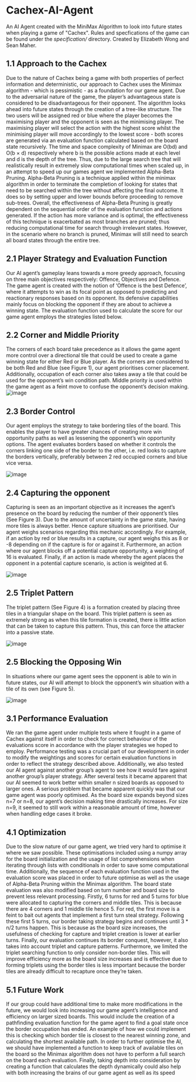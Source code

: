 # Cachex-AI-Agent
An AI Agent created with the MiniMax Algorithm to look into future states when playing a game of "Cachex". Rules and specfications of the game can be found under the *specification/* directory. Created by Elizabeth Wong and Sean Maher. 

## 1.1 Approach to the Cachex

Due to the nature of Cachex being a game with both properties of perfect information and
deterministic, our approach to Cachex uses the Minimax algorithm - which is pessimistic - as
a foundation for our game agent. Due to the adversarial nature of the game, the player’s
advantageous state is considered to be disadvantageous for their opponent. The algorithm
looks ahead into future states through the creation of a tree-like structure. The two users will
be assigned red or blue where the player becomes the maximising player and the opponent is
seen as the minimising player. The maximising player will select the action with the highest
score whilst the minimising player will move accordingly to the lowest score - both scores
are generated via an evaluation function calculated based on the board state recursively.
The time and space complexity of Minimax are O(bd) and O(b × d) respectively where b is
the possible actions made at each level and d is the depth of the tree. Thus, due to the large
search tree that will realistically result in extremely slow computational times when scaled
up, in an attempt to speed up our games agent we implemented Alpha-Beta Pruning.
Alpha-Beta Pruning is a technique applied within the minimax algorithm in order to
terminate the completion of looking for states that need to be searched within the tree without
affecting the final outcome. It does so by setting upper and lower bounds before proceeding
to remove sub-trees.
Overall, the effectiveness of Alpha-Beta Pruning is greatly dependent on the sequential order
of the evaluation function and actions generated. If the action has more variance and is
optimal, the effectiveness of this technique is exacerbated as most branches are pruned; thus
reducing computational time for search through irrelevant states. However, in the scenario
where no branch is pruned, Minimax will still need to search all board states through the
entire tree.

## 2.1 Player Strategy and Evaluation Function
Our AI agent’s gameplay leans towards a more greedy approach, focusing on three main
objectives respectively: Offence, Objectives and Defence. The game agent is created with the
notion of ‘Offence is the best Defence’, where it attempts to win as its focal point as opposed
to predicting and reactionary responses based on its opponent. Its defensive capabilities
mainly focus on blocking the opponent if they are about to achieve a winning state. The
evaluation function used to calculate the score for our game agent employs the strategies
listed below.

## 2.2 Corner and Middle Priority
The corners of each board take precedence as it allows the game agent more control over a
directional tile that could be used to create a game winning state for either Red or Blue
player. As the corners are considered to be both Red and Blue (see Figure 1), our agent
prioritises corner placement. Additionally, occupation of each corner also takes away a tile
that could be used for the opponent’s win condition path. Middle priority is used within the game 
agent as a feint move to confuse the opponent’s decision making.
![image](https://user-images.githubusercontent.com/70874436/210519366-092af6fa-9556-4b4a-a79a-ac4e3e7cda58.png)


## 2.3 Border Control
Our agent employs the strategy to take bordering tiles of the board. This enables the player to
have greater chances of creating more win opportunity paths as well as lessening the
opponent’s win opportunity options. The agent evaluates borders based on whether it controls
the corners linking one side of the border to the other, i.e. red looks to capture the borders
vertically, preferably between 2 red occupied corners and blue vice versa.

![image](https://user-images.githubusercontent.com/70874436/210519430-22c59f5f-0a7c-4ae9-be26-02b67533577d.png)

## 2.4 Capturing the opponent
Capturing is seen as an important objective as it increases the agent’s presence on the board
by reducing the number of their opponent’s tiles (See Figure 3). Due to the amount of
uncertainty in the game state, having more tiles is always better. Hence capture situations are
prioritised. Our agent weighs scenarios regarding this mechanic accordingly. For example, if
an action by red or blue results in a capture, our agent weighs this as 8 or -8 depending on if
the capture is for or against it. Furthermore, an action where our agent blocks off a potential
capture opportunity, a weighting of 16 is evaluated. Finally, if an action is made whereby the
agent places the opponent in a potential capture scenario, is action is weighted at 6.

![image](https://user-images.githubusercontent.com/70874436/210519465-3f5fd78e-fbe7-4c34-856d-477652e2ed76.png)

## 2.5 Triplet Pattern
The triplet pattern (See Figure 4) is a formation created by placing three tiles in a triangular
shape on the board. This triplet pattern is seen as extremely strong as when this tile formation
is created, there is little action that can be taken to capture this pattern. Thus, this can force
the attacker into a passive state.

![image](https://user-images.githubusercontent.com/70874436/210519502-82b562c9-03c3-4bbb-8876-2b74e3fbe4cd.png)

## 2.5 Blocking the Opposing Win
In situations where our game agent sees the opponent is able to win in future states, our AI
will attempt to block the opponent’s win situation with a tile of its own (see Figure 5).

![image](https://user-images.githubusercontent.com/70874436/210519539-3a54f3ea-4684-4a09-9f3c-54bcae8e1a97.png)

## 3.1 Performance Evaluation
We ran the game agent under multiple tests where it fought in a game of Cachex against itself
in order to check for correct behaviour of the evaluations score in accordance with the player
strategies we hoped to employ. Performance testing was a crucial part of our development in
order to modify the weightings and scores for certain evaluation functions in order to reflect
the strategy described above. Additionally, we also tested our AI agent against another
group’s agent to see how it would fare against another group’s player strategy. After several
tests it became apparent that our AI seemed to work better within smaller n sized boards as
opposed to larger ones. A serious problem that became apparent quickly was that our game
agent was poorly optimised. As the board size expands beyond sizes n=7 or n=8, our agent’s
decision making time drastically increases. For size n=9, it seemed to still work within a
reasonable amount of time, however when handling edge cases it broke.

## 4.1 Optimization
Due to the slow nature of our game agent, we tried very hard to optimise it where we saw
possible. These optimisations included using a numpy array for the board initialization and
the usage of list comprehensions when iterating through lists with conditionals in order to
save some computational time. Additionally, the sequence of each evaluation function used in
the evaluation score was placed in order to future optimise as well as the usage of Alpha-Beta
Pruning within the Minimax algorithm.
The board state evaluation was also modified based on turn number and board size to prevent
less relevant processing. Firstly, 6 turns for red and 5 turns for blue were allocated to
capturing the corners and middle tiles. This is because there are 4 corners and 1 middle tile
hence 5. For red, the first move is a feint to bait out agents that implement a first turn steal
strategy. Following these first 5 turns, our border taking strategy begins and continues until
3 * n/2 turns happen. This is because as the board size increases, the usefulness of checking for
capture and triplet creation is lower at earlier turns. Finally, our evaluation continues its
border conquest, however, it also takes into account triplet and capture patterns.
Furthermore, we limited the triplet searching function to only consider non-border tiles. This
will improve efficiency more as the board size increases and is effective due to forming
triplets using the border tiles is less important because the border tiles are already difficult to
recapture once they’re taken.

## 5.1 Future Work
If our group could have additional time to make more modifications in the future, we would
look into increasing our game agent’s intelligence and efficiency on larger sized boards. This
would include the creation of a pathfinding evaluation function for the game agent to find a
goal state once the border occupation has ended. An example of how we could implement
this is checking which border tile is closest to the nearest winning zone, and calculating the
shortest available path. In order to further optimise the AI, we should have implemented a
function to keep track of available tiles on the board so the Minimax algorithm does not have
to perform a full search on the board each evaluation. Finally, taking depth into consideration
by creating a function that calculates the depth dynamically could also help with both
increasing the brains of our game agent as well as its speed

